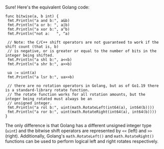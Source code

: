 Sure! Here's the equivalent Golang code:
```
func bitwise(a, b int) {
 fmt.Println("a and b:", a&b)
 fmt.Println("a or b: ", a|b)
 fmt.Println("a xor b:", a^b)
 fmt.Println("not a:   ", ^a)

 // Note: the C/C++ shift operators are not guaranteed to work if the shift count (that is, b)
 // is negative, or is greater or equal to the number of bits in the integer being shifted.
 fmt.Println("a shl b:", a<<b)
 fmt.Println("a shr b:", a>>b)

 ua := uint(a)
 fmt.Println("a lsr b:", ua>>b)

 // there are no rotation operators in Golang, but as of Go1.19 there is a standard-library rotate function.
 // The rotate function works for all rotation amounts, but the integer being rotated must always be an
 // unsigned integer.
 fmt.Println("a rol b:", uint(math.RotateLeft(int64(a), int64(b))))
 fmt.Println("a ror b:", uint(math.RotateRight(int64(a), int64(b))))
}
``` 
The only difference is that Golang has a different unsigned integer type (`uint`) and the bitwise shift operators are represented by `<<` (left) and `>>` (right). Additionally, Golang's `math.RotateLeft()` and `math.RotateRight()` functions can be used to perform logical left and right rotates respectively.

